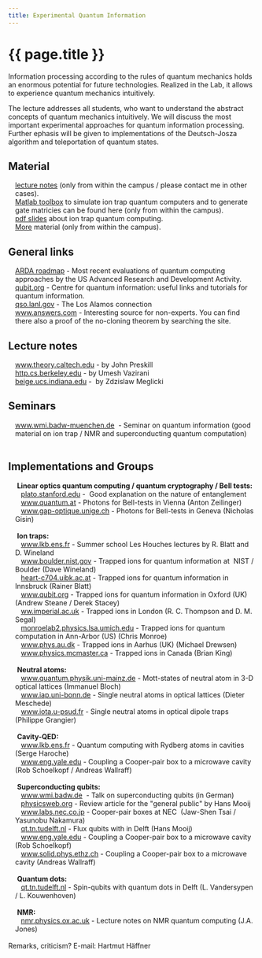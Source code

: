 ```yaml
---
title: Experimental Quantum Information
---
```


# {{ page.title }}

Information processing
according to the rules of quantum mechanics holds an enormous potential
for future technologies. Realized in the Lab, it allows to experience
quantum mechanics intuitively.

The lecture addresses all students, who want to understand the abstract
concepts of quantum mechanics intuitively. We will discuss the most
important experimental approaches for quantum information processing.
Further ephasis will be given to implementations of the Deutsch-Josza
algorithm and teleportation of quantum states.

## Material

<div style="margin-left:1em">
 <a href="/teaching/exp-quant-info/restricted/script.pdf">lecture notes</a> (only from within
the campus / please contact me in other cases).<br>
<a href="/teaching/exp-quant-info/restricted/quantumcomputer.ZIP">Matlab toolbox</a> to simulate ion trap quantum computers and to generate
gate matricies can be found here (only from within
the campus).<br>
<a href="/teaching/exp-quant-info/Ion-QC2.pdf">pdf slides</a> about ion trap
quantum computing.<br>
<a href="/teaching/exp-quant-info/restricted">More</a> material (only from within
the campus).
</div>

## General links

<div style="margin-left:1em">
 <a href="http://qist.lanl.gov/qcomp_map.shtml">ARDA
roadmap</a> -
Most recent
evaluations of quantum computing approaches by the US Advanced
Research and
Development Activity.<br>
<a  href="http://www.qubit.org/">qubit.org</a> - Centre for quantum
information: useful links and tutorials for quantum information.<br>
<a  href="http://qso.lanl.gov/qc/">qso.lanl.gov</a> - The Los Alamos
connection<br>
<a href="http://www.answers.com/quantum%20computers">www.answers.com</a>
- Interesting source for non-experts. You can find there also a proof
of the no-cloning theorem by searching the site.<br>
</div>

## Lecture notes

<div style="margin-left:1em">
<a href="http://www.theory.caltech.edu/people/preskill/ph229/#lecture">
www.theory.caltech.edu</a> - by John
Preskill<br>
<a href="http://http.cs.berkeley.edu/%7Evazirani/qc.html">
http.cs.berkeley.edu</a> - by Umesh Vazirani<br>
<a href="http://beige.ucs.indiana.edu/M743-talk-2/index.html">
beige.ucs.indiana.edu</a> -&nbsp;
by Zdzislaw Meglicki
</div>

## Seminars

<div style="margin-left:1em">
<a href="http://www.wmi.badw-muenchen.de/E23/seminars/QIV_WS02_03.html">www.wmi.badw-muenchen.de</a>&nbsp; - Seminar on
quantum information (good material on ion trap / NMR and
superconducting quantum computation)<br>
      <br>
</div>

## Implementations and Groups

<div style="margin-left:1em">
      &nbsp;<strong>Linear
optics quantum computing / quantum
cryptography / Bell tests:</strong><br>
      &nbsp;&nbsp;
      <a href="http://plato.stanford.edu/entries/qt-entangle">plato.stanford.edu</a> -&nbsp; Good
explanation on the nature of entanglement<br>
      &nbsp;&nbsp;
      <a  href="http://www.quantum.at">www.quantum.at</a> -
Photons for Bell-tests in Vienna (Anton Zeilinger)<br>
      &nbsp;&nbsp; <a  href="http://www.gap-optique.unige.ch/Projects/Quantum/LookUp.asp?Group=2">www.gap-optique.unige.ch</a>
- Photons for Bell-tests in Geneva (Nicholas Gisin)&nbsp;<br>
      <br>
      &nbsp;<strong>Ion traps:</strong><br>
       &nbsp;&nbsp; <a href="http://www.lkb.ens.fr/recherche/qedcav/houches/Blattwineland.htm">www.lkb.ens.fr</a> - Summer school Les
Houches lectures by R. Blatt and D. Wineland<br>
      &nbsp;&nbsp; <a href="http://www.boulder.nist.gov/timefreq/ion/index.htm">www.boulder.nist.gov</a> - Trapped ions for
quantum information at&nbsp; NIST /&nbsp; Boulder (Dave Wineland)<br>
      &nbsp;&nbsp; <a href="http://heart-c704.uibk.ac.at/">heart-c704.uibk.ac.at</a> - Trapped ions for
quantum information in Innsbruck (Rainer Blatt) <br>
&nbsp;&nbsp; <a href="http://www.qubit.org/research/IonTrap/">www.qubit.org</a> - Trapped ions for
quantum information in Oxford (UK) (Andrew Steane / Derek Stacey) <br>
&nbsp;&nbsp; <a href="http://www.imperial.ac.uk/research/qols/research_areas/ion_traps.htm">ww.imperial.ac.uk</a> - Trapped ions in
London (R. C. Thompson and D. M. Segal)<br>
&nbsp;&nbsp; <a href="http://monroelab2.physics.lsa.umich.edu/">monroelab2.physics.lsa.umich.edu</a> - Trapped ions for
quantum computation in Ann-Arbor (US) (Chris Monroe)<br>
      &nbsp;&nbsp;
      <a href="http://www.phys.au.dk/iontrapgroup/">www.phys.au.dk</a> - Trapped ions in
Aarhus (UK) (Michael Drewsen)<br>
      &nbsp;&nbsp;
      <a href="http://www.physics.mcmaster.ca/people/faculty/King/King_B_h.html">www.physics.mcmaster.ca</a> - Trapped ions in
Canada (Brian King)<br>
      <br>
&nbsp;<strong>Neutral atoms:</strong><br>
&nbsp;&nbsp; <a href="http://www.quantum.physik.uni-mainz.de/bec/">www.quantum.physik.uni-mainz.de</a>
- Mott-states of neutral atom in 3-D optical lattices (Immanuel Bloch)<br>
&nbsp;&nbsp; <a href="http://www.iap.uni-bonn.de/ag_meschede/">www.iap.uni-bonn.de</a> - Single neutral
atoms in optical lattices (Dieter Meschede)<br>
&nbsp;&nbsp; <a
 href="http://www.iota.u-psud.fr/%7Egrangier/Dipolaire/Piegedipgb.html">www.iota.u-psud.fr</a>
- Single neutral atoms in optical dipole traps (Philippe Grangier)<br>
      <br>
&nbsp;<strong>Cavity-QED:</strong><br>
&nbsp;&nbsp; <a href="http://www.lkb.ens.fr/recherche/qedcav/">www.lkb.ens.fr</a> - Quantum computing
with Rydberg atoms in cavities (Serge Haroche)<br>
&nbsp;&nbsp; <a href="http://www.eng.yale.edu/rslab/"> www.eng.yale.edu</a> - Coupling a
Cooper-pair box to a microwave cavity (Rob Schoelkopf / Andreas
Wallraff)<br>
      <br>
      &nbsp;<strong>Superconducting qubits:</strong><br>
&nbsp;&nbsp; <a
 href="http://www.wmi.badw.de/E23/seminars/WS0203-QIV/2003-01-28.folien.pdf">www.wmi.badw.de</a>&nbsp;
- Talk on superconducting qubits (in German)<br>
      &nbsp;&nbsp;
      <a href="http://physicsweb.org/articles/world/17/12/7">physicsweb.org</a> - Review article for
the "general public" by Hans Mooij<br>
      &nbsp;&nbsp; <a href="http://www.labs.nec.co.jp/Eng/innovative/E3/top.html">www.labs.nec.co.jp</a> - Cooper-pair boxes
at NEC&nbsp; (Jaw-Shen Tsai / Yasunobu Nakamura)<br>
&nbsp;&nbsp; <a href="http://qt.tn.tudelft.nl/research/fluxqubit/fluxqubit.html">qt.tn.tudelft.nl</a> - Flux qubits with
in Delft (Hans Mooij)<br>
      &nbsp;&nbsp; <a href="http://www.eng.yale.edu/rslab/">www.eng.yale.edu</a> - Coupling a
Cooper-pair box to a microwave cavity (Rob Schoelkopf)<br>&nbsp;&nbsp; <a
 href="http://www.solid.phys.ethz.ch/wallraff/content/science/contact.html">www.solid.phys.ethz.ch</a> - Coupling a
Cooper-pair box to a microwave cavity (Andreas
Wallraff)<br>
      <br>
&nbsp;<strong>Quantum
dots:</strong><br>
     &nbsp;&nbsp; <a href="http://qt.tn.tudelft.nl/research/spinqubits/">qt.tn.tudelft.nl</a> - Spin-qubits with
quantum dots in Delft (L. Vandersypen / L. Kouwenhoven)<br>
      <br>
      &nbsp;<strong>NMR:</strong><br>
      &nbsp;&nbsp; <a href="http://nmr.physics.ox.ac.uk/pdfs/lhnmrqc.pdf">nmr.physics.ox.ac.uk</a> - Lecture notes on
NMR quantum computing (J.A. Jones)<br>
</div>

<br/>
Remarks, criticism? E-mail: Hartmut Häffner
<script>emicon("edu", "berkeley", "hhaeffner")</script>
